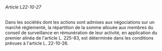 ###### Article L22-10-27

Dans les sociétés dont les actions sont admises aux négociations sur un marché réglementé, la répartition de la somme allouée aux membres du conseil de surveillance en rémunération de leur activité, en application du premier alinéa de l'article L. 225-83, est déterminée dans les conditions prévues à l'article L. 22-10-26.

